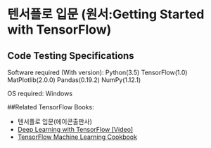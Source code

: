 # 텐서플로 입문 (원서:Getting Started with TensorFlow)

## Code Testing Specifications

Software required (With version): 
Python(3.5)
TensorFlow(1.0)
MatPlotlib(2.0.0)
Pandas(0.19.2)
NumPy(1.12.1)

OS required:
Windows

##Related TensorFlow Books:
* 텐서플로 입문(에이콘출판사)
* [Deep Learning with TensorFlow [Video]](https://www.packtpub.com/big-data-and-business-intelligence/deep-learning-tensorflow-video?utm_source=GitHub&utm_medium=Repository&utm_campaign=9781786464491)
* [TensorFlow Machine Learning Cookbook](https://www.packtpub.com/big-data-and-business-intelligence/tensorflow-machine-learning-cookbook?utm_source=GitHub&utm_medium=Repository&utm_campaign=9781786462169)


